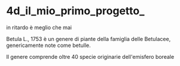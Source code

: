 # 4d_il_mio_primo_progetto_
 in ritardo è meglio che mai 
<p> Betula L., 1753 è un genere di piante della famiglia delle Betulacee, genericamente note come betulle.

Il genere comprende oltre 40 specie originarie dell'emisfero boreale </p>
